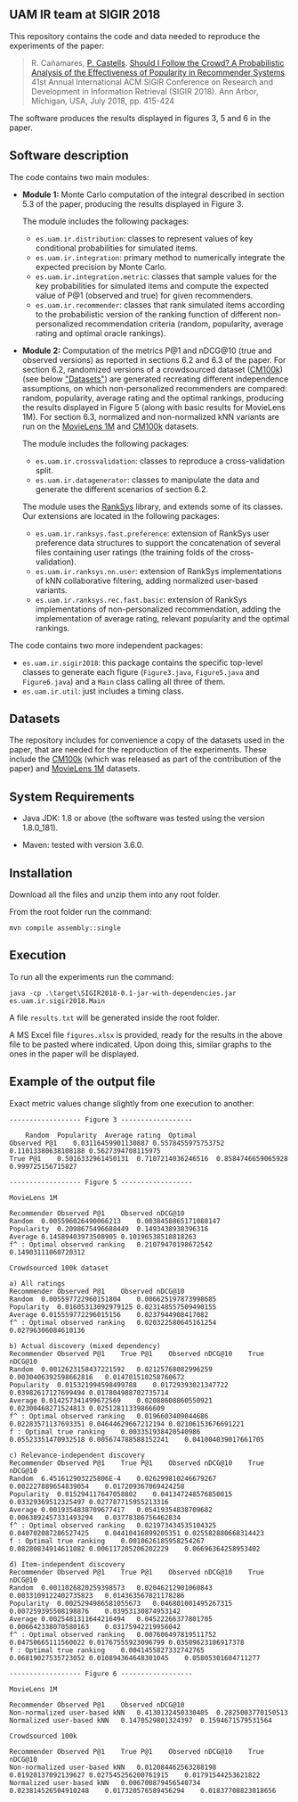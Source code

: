   UAM IR team at SIGIR 2018
  ------------------------

  This repository contains the code and data needed to reproduce the experiments of the paper: 
  
> R. Cañamares, [P. Castells](http://ir.ii.uam.es/castells/). [Should I Follow the Crowd? A Probabilistic Analysis of the Effectiveness of Popularity in Recommender Systems](http://ir.ii.uam.es/pubs/sigir2018.pdf). 41st Annual International ACM SIGIR Conference on Research and Development in Information Retrieval (SIGIR 2018). Ann Arbor, Michigan, USA, July 2018, pp. 415-424

The software produces the results displayed in figures 3, 5 and 6 in the paper.
  
  Software description
  --------------------
  
  The code contains two main modules:
- **Module 1:** Monte Carlo computation of the integral described in section 5.3 of the paper, producing the results displayed in Figure 3. 
  
  The module includes the following packages:
    - `es.uam.ir.distribution`: classes to represent values of key conditional probabilities for simulated items.
    - `es.uam.ir.integration`: primary method to numerically integrate the expected precision by Monte Carlo.
    - `es.uam.ir.integration.metric`: classes that sample values for the key probabilities for simulated items and compute the expected value of P@1 (observed and true) for given recommenders.
    - `es.uam.ir.recommender`: classes that rank simulated items according to the probabilistic version of the ranking function of different non-personalized recommendation criteria (random, popularity, average rating and optimal oracle rankings).
- **Module 2:** Computation of the metrics P@1 and nDCG@10 (true and observed versions) as reported in sections 6.2 and 6.3 of the paper. For section 6.2, randomized versions of a crowdsourced dataset ([CM100k](http://ir.ii.uam.es/cm100k)) (see below ["Datasets"](#datasets)) are generated recreating different independence assumptions, on which non-personalized recommenders are compared: random, popularity, average rating and the optimal rankings, producing the results displayed in Figure 5 (along with basic results for MovieLens 1M). For section 6.3, normalized and non-normalized kNN variants are run on the [MovieLens 1M](https://grouplens.org/datasets/movielens/1m) and [CM100k](http://ir.ii.uam.es/cm100k) datasets. 
  
  The module includes the following packages:
    - `es.uam.ir.crossvalidation`: classes to reproduce a cross-validation split.
    - `es.uam.ir.datagenerator`: classes to manipulate the data and generate the different scenarios of section 6.2.
  
    The module uses the [RankSys](http://ranksys.org/) library, and extends some of its classes. Our extensions are located in the following packages:
  	- `es.uam.ir.ranksys.fast.preference`: extension of RankSys user preference data structures to support the concatenation of several files containing user ratings (the training folds of the cross-validation).
	- `es.uam.ir.ranksys.nn.user`: extension of RankSys implementations of kNN collaborative filtering, adding normalized user-based variants.
	- `es.uam.ir.ranksys.rec.fast.basic`: extension of RankSys implementations of non-personalized recommendation, adding the implementation of average rating, relevant popularity and the optimal rankings.

The code contains two more independent packages:
  - `es.uam.ir.sigir2018`: this package contains the specific top-level classes to generate each figure (`Figure3.java`, `Figure5.java` and `Figure6.java`) and a `Main` class calling all three of them.
  - `es.uam.ir.util`: just includes a timing class. 
  
  
  Datasets
  --------
  
  The repository includes for convenience a copy of the datasets used in the paper, that are needed for the reproduction of the experiments. These include the [CM100k](http://ir.ii.uam.es/cm100k) (which was released as part of the contribution of the paper) and [MovieLens 1M](https://grouplens.org/datasets/movielens/1m) datasets.

  System Requirements
  -------------------

  - Java JDK:
    1.8 or above (the software was tested using the version 1.8.0_181).

  - Maven:
    tested with version 3.6.0.

	
  Installation
  ------------
  
  Download all the files and unzip them into any root folder.
  
  From the root folder run the command: 
  
    mvn compile assembly::single
    
  
  Execution
  ---------
  
  To run all the experiments run the command:
  
    java -cp .\target\SIGIR2018-0.1-jar-with-dependencies.jar es.uam.ir.sigir2018.Main
  
  A file `results.txt` will be generated inside the root folder. 
  
  A MS Excel file `figures.xlsx` is provided, ready for the results in the above file to be pasted where indicated. Upon doing this, similar graphs to the ones in the paper will be displayed. 
    
  Example of the output file
  ---------------------------
  
  Exact metric values change slightly from one execution to another:
  
  
	------------------ Figure 3 ------------------

		Random	Popularity	Average rating	Optimal
	Observed P@1	0.03116459901130887	0.5578455975753752	0.11013380638108188	0.5627394708115975
	True P@1	0.5016332961450131	0.7107214036246516	0.8584746659065928	0.999725156715827

	------------------ Figure 5 ------------------

	MovieLens 1M

	Recommender	Observed P@1	Observed nDCG@10
	Random	0.005596026490066213	0.0038458865171088147
	Popularity	0.2098675496688449	0.1493438938396316
	Average	0.14589403973508905	0.10196538518818263
	f^ : Optimal observed ranking	0.21079470198672542	0.14903111060720312

	Crowdsourced 100k dataset

	a) All ratings
	Recommender	Observed P@1	Observed nDCG@10
	Random	0.005597722960151804	0.006625197873998685
	Popularity	0.01605313092979125	0.023148557509490155
	Average	0.015559772296015156	0.0237944908417082
	f^ : Optimal observed ranking	0.020322580645161254	0.02796306084610136

	b) Actual discovery (mixed dependency)
	Recommender	Observed P@1	True P@1	Observed nDCG@10	True nDCG@10
	Random	0.0012623158437221592	0.02125768082996259	0.0030406392598662816	0.014701510258760672
	Popularity	0.015321994598499788	0.01729393021347722	0.03982617127699494	0.017804988702735714
	Average	0.014257341499672569	0.02088608860550921	0.02300468271524813	0.02512811339866609
	f^ : Optimal observed ranking	0.0196603409044686	0.02283571137693351	0.04644629667212194	0.02106153676691221
	f : Optimal true ranking	0.003351938420540986	0.05523351470932518	0.005674788588152241	0.041004039017661705

	c) Relevance-independent discovery
	Recommender	Observed P@1	True P@1	Observed nDCG@10	True nDCG@10
	Random	6.451612903225806E-4	0.026299810246679267	0.002227889654839054	0.017209367069424258
	Popularity	0.015294117647058802	0.041347248576850015	0.03329369512325497	0.027787715955213316
	Average	0.0019354838709677417	0.05419354838709682	0.0063892457331493294	0.03778386756462834
	f^ : Optimal observed ranking	0.021973434535104325	0.040702087286527425	0.04410416899205351	0.025582880668314423
	f : Optimal true ranking	0.0010626185958254267	0.08280834914611082	0.006117205206202229	0.06696364258953402

	d) Item-independent discovery
	Recommender	Observed P@1	True P@1	Observed nDCG@10	True nDCG@10
	Random	0.0011026820259398573	0.02046212901060843	0.0033109122402735823	0.014363567021178286
	Popularity	0.0025294986581055673	0.046801001495267315	0.007259395508198876	0.03953130874953142
	Average	0.0025481311644216494	0.04522266377801705	0.006642338070580163	0.03175942219956042
	f^ : Optimal observed ranking	0.007606497819511752	0.04750665111560022	0.01767555923096799	0.03509623106917378
	f : Optimal true ranking	0.0041455827332742765	0.06819027535723052	0.010894364648301045	0.05805301604711277

	------------------ Figure 6 ------------------

	MovieLens 1M

	Recommender	Observed P@1	Observed nDCG@10
	Non-normalized user-based kNN	0.4130132450330405	0.2825003770150513
	Normalized user-based kNN	0.1470529801324397	0.1594671579531564

	Crowdsourced 100k

	Recommender	Observed P@1	True P@1	Observed nDCG@10	True nDCG@10
	Non-normalized user-based kNN	0.012084462563288198	0.01920137092139627	0.027545256200761915	0.01791544253621822
	Normalized user-based kNN	0.006700879456540734	0.023814526504910248	0.017320576589456294	0.01837708823018656
